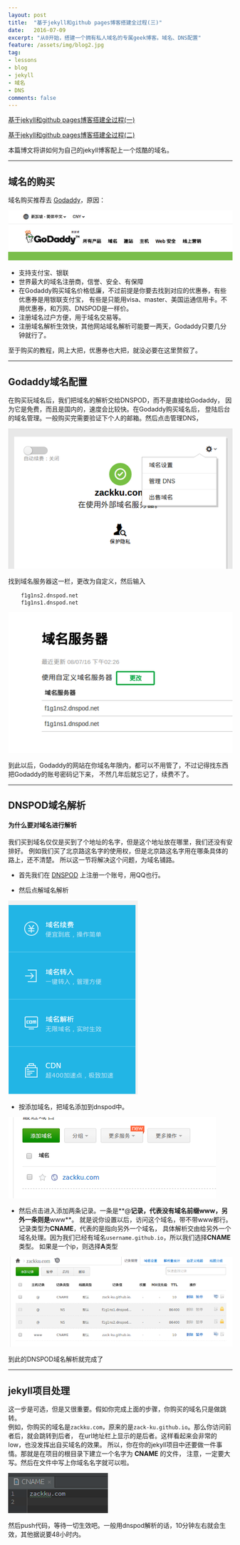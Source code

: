 ```yaml
---
layout: post
title:  "基于jekyll和github pages博客搭建全过程(三)"
date:   2016-07-09
excerpt: "从0开始，搭建一个拥有私人域名的专属geek博客。域名、DNS配置"
feature: /assets/img/blog2.jpg
tag:
- lessons 
- blog
- jekyll
- 域名
- DNS
comments: false
---
```


[基于jekyll和github pages博客搭建全过程(一)](http://zackku.com/built-blog)  


[基于jekyll和github pages博客搭建全过程(二)](http://zackku.com/built-blog-2)


本篇博文将讲如何为自己的jekyll博客配上一个炫酷的域名。

-----------

##  域名的购买
域名购买推荐去 [Godaddy](https://sg.godaddy.com/zh/)，原因：  

![dns](/assets/img/godaddy.png)

- 支持支付宝、银联
- 世界最大的域名注册商，信誉、安全、有保障
- 在Godaddy购买域名价格低廉，不过前提是你要去找到对应的优惠券，有些优惠券是用银联支付宝，
有些是只能用visa、master、美国运通信用卡。不用优惠券，和万网、DNSPOD是一样价。
- 注册域名过户方便，用于域名交易等。
- 注册域名解析生效快，其他网站域名解析可能要一两天，Godaddy只要几分钟就行了。

至于购买的教程，网上大把，优惠券也大把，就没必要在这里赘叙了。

-----------

## Godaddy域名配置
在购买玩域名后，我们把域名的解析交给DNSPOD，而不是直接给Godaddy，
因为它是免费，而且是国内的，速度会比较快。在Godaddy购买域名后，
登陆后台的域名管理。一般购买完需要验证下个人的邮箱。然后点击管理DNS，

![dns](/assets/img/dns1.png)

找到域名服务器这一栏，更改为自定义，然后输入

        f1g1ns2.dnspod.net
        f1g1ns1.dnspod.net

![dns](/assets/img/dns2.png)

到此以后，Godaddy的网站在你域名年限内，都可以不用管了，不过记得找东西把Godaddy的账号密码记下来，
不然几年后就忘记了，续费不了。

-----------

## DNSPOD域名解析

#### 为什么要对域名进行解析
我们买到域名仅仅是买到了个地址的名字，但是这个地址放在哪里，我们还没有安排好。
例如我们买了北京路这名字的使用权，但是北京路这名字用在哪条具体的路上，还不清楚。
所以这一节将解决这个问题，为域名铺路。   

- 首先我们在 [DNSPOD](https://www.dnspod.cn/) 上注册一个账号，用QQ也行。
 
- 然后点解域名解析

![dns](/assets/img/dns3.png)

- 按添加域名，把域名添加到dnspod中。

![dns](/assets/img/dns4.png)

- 然后点击进入添加两条记录。一条是**@**记录，代表没有域名前缀www，另外一条则是**www**。
就是说你设置以后，访问这个域名，带不带www都行。记录类型为**CNAME**，代表的是指向另外一个域名，
具体解析交由给另外一个域名处理。因为我们已经有域名`username.github.io`，所以我们选择**CNAME**类型。
如果是一个ip，则选择**A**类型

![dns](/assets/img/dns5.png)

到此的DNSPOD域名解析就完成了

-----------------

## jekyll项目处理
这一步是可选，但是又很重要。假如你完成上面的步骤，你购买的域名只是做跳转。   
例如，你购买的域名是`zackku.com`，原来的是`zack-ku.github.io`。那么你访问前者后，就会跳转到后者，
在url地址栏上显示的是后者。这样看起来会非常的low，也没发挥出自买域名的效果。
所以，你在你的jekyll项目中还要做一件事情。那就是在项目的根目录下建立一个名字为 **CNAME** 的文件，
注意，一定要大写。然后在文件中写上你域名名字就可以啦。

![dns](/assets/img/dns6.png)

然后push代码，等待一切生效吧。一般用dnspod解析的话，10分钟左右就会生效，其他据说要48小时内。



